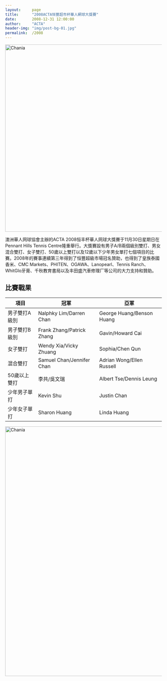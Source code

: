 ```yaml
---
layout:     page
title:      "2008ACTA恒豐超市杯華人網球大獎賽"
date:       2008-12-31 12:00:00
author:     "ACTA"
header-img: "img/post-bg-01.jpg"
permalink:  /2008
---
```

<div class="container">
    <img class="img-responsive" src="{{ site.baseurl }}/img/2008-poster.jpg" alt="Chania" width="600" />
</div>
<p>澳洲華人网球協會主辦的ACTA 2008恒丰杯華人网球大獎賽于11月30日星期日在Pennant Hills Tennis Centre隆重舉行。大獎賽設有男子A/B兩個級別雙打、男女混合雙打、女子雙打、50歲以上雙打以及12歲以下少年男女單打七個項目的比賽。2008年的賽事連續第三年得到了恒豐超級市場冠名贊助，也得到了皇族泰國香米、CMC Markets、PHITEN、OGAWA、Lanopearl、Tennis Ranch、WhitGlo牙膏、千秋教育書局以及丰田盛汽車修理厂等公司的大力支持和贊助。</p>
<div class="container">
    <h2>比賽戰果</h2>
    <table class="table">
        <thead>
            <tr>
                <th>項目</th>
                <th>冠軍</th>
                <th>亞軍</th>
            </tr>
        </thead>
        <tbody>
            <tr>
                <td>男子雙打A級別</td>
                <td>Nalphky Lim/Darren Chan</td>
                <td>George Huang/Benson Huang</td>
            </tr>
            <tr>
                <td>男子雙打B級別</td>
                <td>Frank Zhang/Patrick Zhang</td>
                <td>Gavin/Howard Cai</td>
            </tr>
            <tr>
                <td>女子雙打</td>
                <td>Wendy Xia/Vicky Zhuang</td>
                <td>Sophia/Chen Qun</td>
            </tr>
            <tr>
                <td>混合雙打</td>
                <td>Samuel Chan/Jennifer Chan</td>
                <td>Adrian Wong/Ellen Russell</td>
            </tr>
            <tr>
                <td>50歲以上雙打</td>
                <td>李共/吳文瑞</td>
                <td>Albert Tse/Dennis Leung</td>
            </tr>
            <tr>
                <td>少年男子單打</td>
                <td>Kevin Shu</td>
                <td>Justin Chan</td>
            </tr>
            <tr>
                <td>少年女子單打</td>
                <td>Sharon Huang</td>
                <td>Linda Huang</td>
            </tr>
        </tbody>
    </table>
    <img class="img-responsive" src="{{ site.baseurl }}/img/2008-photo.jpg" alt="Chania" width="800" />
</div>
